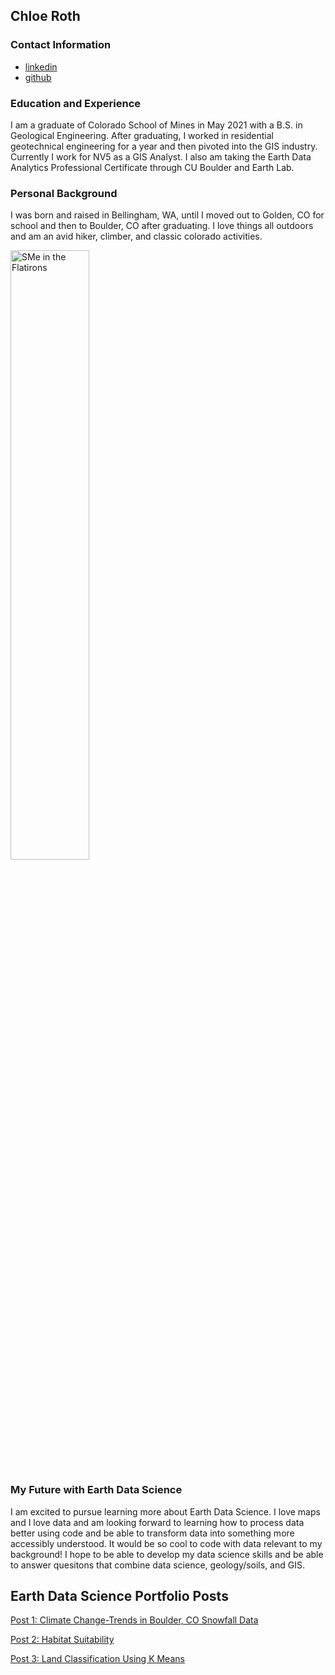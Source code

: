 ## Chloe Roth 
### Contact Information
* [linkedin](https://www.linkedin.com/in/chloe-roth-534831204/)
* [github](https://github.com/chloeroth22)
### Education and Experience  
I am a graduate of Colorado School of Mines in May 2021 with a B.S. in Geological Engineering. After graduating, I worked in residential geotechnical engineering for a year and then pivoted into the GIS industry. Currently I work for NV5 as a GIS Analyst. I also am taking the Earth Data Analytics Professional Certificate through CU Boulder and Earth Lab. 
### Personal Background
I was born and raised in Bellingham, WA, until I moved out to Golden, CO for school and then to Boulder, CO after graduating. I love things all outdoors and am an avid hiker, climber, and classic colorado activities.

<img 
  src="img/ChloeInFlatirons.jpeg" 
  alt="SMe in the Flatirons" 
  width="50%">
### My Future with Earth Data Science
I am excited to pursue learning more about Earth Data Science. I love maps and I love data and am looking forward to learning how to process data better using code and be able to transform data into something more accessibly understood. It would be so cool to code with data relevant to my background! I hope to be able to develop my data science skills and be able to answer quesitons that combine data science, geology/soils, and GIS. 
## Earth Data Science Portfolio Posts

[Post 1: Climate Change-Trends in Boulder, CO Snowfall Data](https://github.com/chloeroth22/chloeroth22.github.io/blob/6766b36248bbde71bb00b993e3d570ca6187af6d/Portfolio%20Post%2C%20Part%202%20--%20Write%20your%20Post.ipynb)

[Post 2: Habitat Suitability](https://github.com/chloeroth22/habitat-suitability)

[Post 3: Land Classification Using K Means](https://github.com/chloeroth22/clustering/tree/main)
